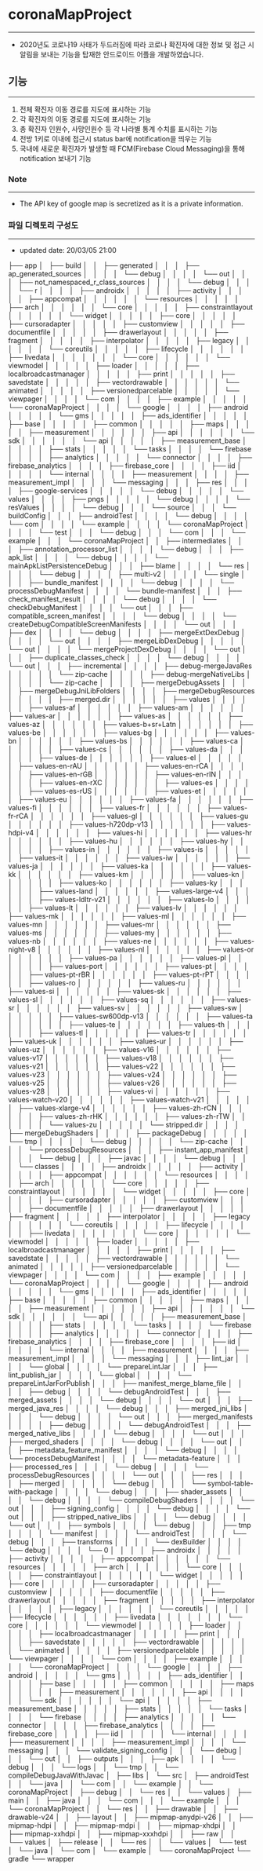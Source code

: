 # coronaMapProject
---
- 2020년도 코로나19 사태가 두드러짐에 따라 코로나 확진자에 대한 정보 및 접근 시 알림을 보내는 기능을 탑재한 안드로이드 어플을 개발하였습니다.






## 기능
---
1. 전체 확진자 이동 경로를 지도에 표시하는 기능
2. 각 확진자의 이동 경로를 지도에 표시하는 기능
3. 총 확진자 인원수, 사망인원수 등 각 나라별 통계 수치를 표시하는 기능
4. 전방 1키로 이내에 접근시 status bar에 notification을 띄우는 기능
5. 국내에 새로운 확진자가 발생할 때 FCM(Firebase Cloud Messaging)을 통해 notification 보내기 기능




### Note
---
- The API key of google map is secretized as it is a private information. 


### 파일 디렉토리 구성도
---

- updated date: 20/03/05 21:00


├── app
│   ├── build
│   │   ├── generated
│   │   │   ├── ap_generated_sources
│   │   │   │   └── debug
│   │   │   │       └── out
│   │   │   ├── not_namespaced_r_class_sources
│   │   │   │   └── debug
│   │   │   │       └── r
│   │   │   │           ├── androidx
│   │   │   │           │   ├── activity
│   │   │   │           │   ├── appcompat
│   │   │   │           │   │   └── resources
│   │   │   │           │   ├── arch
│   │   │   │           │   │   └── core
│   │   │   │           │   ├── constraintlayout
│   │   │   │           │   │   └── widget
│   │   │   │           │   ├── core
│   │   │   │           │   ├── cursoradapter
│   │   │   │           │   ├── customview
│   │   │   │           │   ├── documentfile
│   │   │   │           │   ├── drawerlayout
│   │   │   │           │   ├── fragment
│   │   │   │           │   ├── interpolator
│   │   │   │           │   ├── legacy
│   │   │   │           │   │   └── coreutils
│   │   │   │           │   ├── lifecycle
│   │   │   │           │   │   ├── livedata
│   │   │   │           │   │   │   └── core
│   │   │   │           │   │   └── viewmodel
│   │   │   │           │   ├── loader
│   │   │   │           │   ├── localbroadcastmanager
│   │   │   │           │   ├── print
│   │   │   │           │   ├── savedstate
│   │   │   │           │   ├── vectordrawable
│   │   │   │           │   │   └── animated
│   │   │   │           │   ├── versionedparcelable
│   │   │   │           │   └── viewpager
│   │   │   │           └── com
│   │   │   │               ├── example
│   │   │   │               │   └── coronaMapProject
│   │   │   │               └── google
│   │   │   │                   ├── android
│   │   │   │                   │   └── gms
│   │   │   │                   │       ├── ads_identifier
│   │   │   │                   │       ├── base
│   │   │   │                   │       ├── common
│   │   │   │                   │       ├── maps
│   │   │   │                   │       ├── measurement
│   │   │   │                   │       │   ├── api
│   │   │   │                   │       │   └── sdk
│   │   │   │                   │       │       └── api
│   │   │   │                   │       ├── measurement_base
│   │   │   │                   │       ├── stats
│   │   │   │                   │       └── tasks
│   │   │   │                   └── firebase
│   │   │   │                       ├── analytics
│   │   │   │                       │   └── connector
│   │   │   │                       ├── firebase_analytics
│   │   │   │                       ├── firebase_core
│   │   │   │                       ├── iid
│   │   │   │                       │   └── internal
│   │   │   │                       ├── measurement
│   │   │   │                       ├── measurement_impl
│   │   │   │                       └── messaging
│   │   │   ├── res
│   │   │   │   ├── google-services
│   │   │   │   │   └── debug
│   │   │   │   │       └── values
│   │   │   │   ├── pngs
│   │   │   │   │   └── debug
│   │   │   │   └── resValues
│   │   │   │       └── debug
│   │   │   └── source
│   │   │       └── buildConfig
│   │   │           ├── androidTest
│   │   │           │   └── debug
│   │   │           │       └── com
│   │   │           │           └── example
│   │   │           │               └── coronaMapProject
│   │   │           │                   └── test
│   │   │           └── debug
│   │   │               └── com
│   │   │                   └── example
│   │   │                       └── coronaMapProject
│   │   ├── intermediates
│   │   │   ├── annotation_processor_list
│   │   │   │   └── debug
│   │   │   ├── apk_list
│   │   │   │   └── debug
│   │   │   │       └── mainApkListPersistenceDebug
│   │   │   ├── blame
│   │   │   │   └── res
│   │   │   │       └── debug
│   │   │   │           ├── multi-v2
│   │   │   │           └── single
│   │   │   ├── bundle_manifest
│   │   │   │   └── debug
│   │   │   │       └── processDebugManifest
│   │   │   │           └── bundle-manifest
│   │   │   ├── check_manifest_result
│   │   │   │   └── debug
│   │   │   │       └── checkDebugManifest
│   │   │   │           └── out
│   │   │   ├── compatible_screen_manifest
│   │   │   │   └── debug
│   │   │   │       └── createDebugCompatibleScreenManifests
│   │   │   │           └── out
│   │   │   ├── dex
│   │   │   │   └── debug
│   │   │   │       ├── mergeExtDexDebug
│   │   │   │       │   └── out
│   │   │   │       ├── mergeLibDexDebug
│   │   │   │       │   └── out
│   │   │   │       └── mergeProjectDexDebug
│   │   │   │           └── out
│   │   │   ├── duplicate_classes_check
│   │   │   │   └── debug
│   │   │   │       └── out
│   │   │   ├── incremental
│   │   │   │   ├── debug-mergeJavaRes
│   │   │   │   │   └── zip-cache
│   │   │   │   ├── debug-mergeNativeLibs
│   │   │   │   │   └── zip-cache
│   │   │   │   ├── mergeDebugAssets
│   │   │   │   ├── mergeDebugJniLibFolders
│   │   │   │   ├── mergeDebugResources
│   │   │   │   │   ├── merged.dir
│   │   │   │   │   │   ├── values
│   │   │   │   │   │   ├── values-af
│   │   │   │   │   │   ├── values-am
│   │   │   │   │   │   ├── values-ar
│   │   │   │   │   │   ├── values-as
│   │   │   │   │   │   ├── values-az
│   │   │   │   │   │   ├── values-b+sr+Latn
│   │   │   │   │   │   ├── values-be
│   │   │   │   │   │   ├── values-bg
│   │   │   │   │   │   ├── values-bn
│   │   │   │   │   │   ├── values-bs
│   │   │   │   │   │   ├── values-ca
│   │   │   │   │   │   ├── values-cs
│   │   │   │   │   │   ├── values-da
│   │   │   │   │   │   ├── values-de
│   │   │   │   │   │   ├── values-el
│   │   │   │   │   │   ├── values-en-rAU
│   │   │   │   │   │   ├── values-en-rCA
│   │   │   │   │   │   ├── values-en-rGB
│   │   │   │   │   │   ├── values-en-rIN
│   │   │   │   │   │   ├── values-en-rXC
│   │   │   │   │   │   ├── values-es
│   │   │   │   │   │   ├── values-es-rUS
│   │   │   │   │   │   ├── values-et
│   │   │   │   │   │   ├── values-eu
│   │   │   │   │   │   ├── values-fa
│   │   │   │   │   │   ├── values-fi
│   │   │   │   │   │   ├── values-fr
│   │   │   │   │   │   ├── values-fr-rCA
│   │   │   │   │   │   ├── values-gl
│   │   │   │   │   │   ├── values-gu
│   │   │   │   │   │   ├── values-h720dp-v13
│   │   │   │   │   │   ├── values-hdpi-v4
│   │   │   │   │   │   ├── values-hi
│   │   │   │   │   │   ├── values-hr
│   │   │   │   │   │   ├── values-hu
│   │   │   │   │   │   ├── values-hy
│   │   │   │   │   │   ├── values-in
│   │   │   │   │   │   ├── values-is
│   │   │   │   │   │   ├── values-it
│   │   │   │   │   │   ├── values-iw
│   │   │   │   │   │   ├── values-ja
│   │   │   │   │   │   ├── values-ka
│   │   │   │   │   │   ├── values-kk
│   │   │   │   │   │   ├── values-km
│   │   │   │   │   │   ├── values-kn
│   │   │   │   │   │   ├── values-ko
│   │   │   │   │   │   ├── values-ky
│   │   │   │   │   │   ├── values-land
│   │   │   │   │   │   ├── values-large-v4
│   │   │   │   │   │   ├── values-ldltr-v21
│   │   │   │   │   │   ├── values-lo
│   │   │   │   │   │   ├── values-lt
│   │   │   │   │   │   ├── values-lv
│   │   │   │   │   │   ├── values-mk
│   │   │   │   │   │   ├── values-ml
│   │   │   │   │   │   ├── values-mn
│   │   │   │   │   │   ├── values-mr
│   │   │   │   │   │   ├── values-ms
│   │   │   │   │   │   ├── values-my
│   │   │   │   │   │   ├── values-nb
│   │   │   │   │   │   ├── values-ne
│   │   │   │   │   │   ├── values-night-v8
│   │   │   │   │   │   ├── values-nl
│   │   │   │   │   │   ├── values-or
│   │   │   │   │   │   ├── values-pa
│   │   │   │   │   │   ├── values-pl
│   │   │   │   │   │   ├── values-port
│   │   │   │   │   │   ├── values-pt
│   │   │   │   │   │   ├── values-pt-rBR
│   │   │   │   │   │   ├── values-pt-rPT
│   │   │   │   │   │   ├── values-ro
│   │   │   │   │   │   ├── values-ru
│   │   │   │   │   │   ├── values-si
│   │   │   │   │   │   ├── values-sk
│   │   │   │   │   │   ├── values-sl
│   │   │   │   │   │   ├── values-sq
│   │   │   │   │   │   ├── values-sr
│   │   │   │   │   │   ├── values-sv
│   │   │   │   │   │   ├── values-sw
│   │   │   │   │   │   ├── values-sw600dp-v13
│   │   │   │   │   │   ├── values-ta
│   │   │   │   │   │   ├── values-te
│   │   │   │   │   │   ├── values-th
│   │   │   │   │   │   ├── values-tl
│   │   │   │   │   │   ├── values-tr
│   │   │   │   │   │   ├── values-uk
│   │   │   │   │   │   ├── values-ur
│   │   │   │   │   │   ├── values-uz
│   │   │   │   │   │   ├── values-v16
│   │   │   │   │   │   ├── values-v17
│   │   │   │   │   │   ├── values-v18
│   │   │   │   │   │   ├── values-v21
│   │   │   │   │   │   ├── values-v22
│   │   │   │   │   │   ├── values-v23
│   │   │   │   │   │   ├── values-v24
│   │   │   │   │   │   ├── values-v25
│   │   │   │   │   │   ├── values-v26
│   │   │   │   │   │   ├── values-v28
│   │   │   │   │   │   ├── values-vi
│   │   │   │   │   │   ├── values-watch-v20
│   │   │   │   │   │   ├── values-watch-v21
│   │   │   │   │   │   ├── values-xlarge-v4
│   │   │   │   │   │   ├── values-zh-rCN
│   │   │   │   │   │   ├── values-zh-rHK
│   │   │   │   │   │   ├── values-zh-rTW
│   │   │   │   │   │   └── values-zu
│   │   │   │   │   └── stripped.dir
│   │   │   │   ├── mergeDebugShaders
│   │   │   │   ├── packageDebug
│   │   │   │   │   └── tmp
│   │   │   │   │       └── debug
│   │   │   │   │           └── zip-cache
│   │   │   │   └── processDebugResources
│   │   │   ├── instant_app_manifest
│   │   │   │   └── debug
│   │   │   ├── javac
│   │   │   │   └── debug
│   │   │   │       └── classes
│   │   │   │           ├── androidx
│   │   │   │           │   ├── activity
│   │   │   │           │   ├── appcompat
│   │   │   │           │   │   └── resources
│   │   │   │           │   ├── arch
│   │   │   │           │   │   └── core
│   │   │   │           │   ├── constraintlayout
│   │   │   │           │   │   └── widget
│   │   │   │           │   ├── core
│   │   │   │           │   ├── cursoradapter
│   │   │   │           │   ├── customview
│   │   │   │           │   ├── documentfile
│   │   │   │           │   ├── drawerlayout
│   │   │   │           │   ├── fragment
│   │   │   │           │   ├── interpolator
│   │   │   │           │   ├── legacy
│   │   │   │           │   │   └── coreutils
│   │   │   │           │   ├── lifecycle
│   │   │   │           │   │   ├── livedata
│   │   │   │           │   │   │   └── core
│   │   │   │           │   │   └── viewmodel
│   │   │   │           │   ├── loader
│   │   │   │           │   ├── localbroadcastmanager
│   │   │   │           │   ├── print
│   │   │   │           │   ├── savedstate
│   │   │   │           │   ├── vectordrawable
│   │   │   │           │   │   └── animated
│   │   │   │           │   ├── versionedparcelable
│   │   │   │           │   └── viewpager
│   │   │   │           └── com
│   │   │   │               ├── example
│   │   │   │               │   └── coronaMapProject
│   │   │   │               └── google
│   │   │   │                   ├── android
│   │   │   │                   │   └── gms
│   │   │   │                   │       ├── ads_identifier
│   │   │   │                   │       ├── base
│   │   │   │                   │       ├── common
│   │   │   │                   │       ├── maps
│   │   │   │                   │       ├── measurement
│   │   │   │                   │       │   ├── api
│   │   │   │                   │       │   └── sdk
│   │   │   │                   │       │       └── api
│   │   │   │                   │       ├── measurement_base
│   │   │   │                   │       ├── stats
│   │   │   │                   │       └── tasks
│   │   │   │                   └── firebase
│   │   │   │                       ├── analytics
│   │   │   │                       │   └── connector
│   │   │   │                       ├── firebase_analytics
│   │   │   │                       ├── firebase_core
│   │   │   │                       ├── iid
│   │   │   │                       │   └── internal
│   │   │   │                       ├── measurement
│   │   │   │                       ├── measurement_impl
│   │   │   │                       └── messaging
│   │   │   ├── lint_jar
│   │   │   │   └── global
│   │   │   │       └── prepareLintJar
│   │   │   ├── lint_publish_jar
│   │   │   │   └── global
│   │   │   │       └── prepareLintJarForPublish
│   │   │   ├── manifest_merge_blame_file
│   │   │   │   ├── debug
│   │   │   │   └── debugAndroidTest
│   │   │   ├── merged_assets
│   │   │   │   └── debug
│   │   │   │       └── out
│   │   │   ├── merged_java_res
│   │   │   │   └── debug
│   │   │   ├── merged_jni_libs
│   │   │   │   └── debug
│   │   │   │       └── out
│   │   │   ├── merged_manifests
│   │   │   │   ├── debug
│   │   │   │   └── debugAndroidTest
│   │   │   ├── merged_native_libs
│   │   │   │   └── debug
│   │   │   │       └── out
│   │   │   ├── merged_shaders
│   │   │   │   └── debug
│   │   │   │       └── out
│   │   │   ├── metadata_feature_manifest
│   │   │   │   └── debug
│   │   │   │       └── processDebugManifest
│   │   │   │           └── metadata-feature
│   │   │   ├── processed_res
│   │   │   │   └── debug
│   │   │   │       └── processDebugResources
│   │   │   │           └── out
│   │   │   ├── res
│   │   │   │   ├── merged
│   │   │   │   │   └── debug
│   │   │   │   └── symbol-table-with-package
│   │   │   │       └── debug
│   │   │   ├── shader_assets
│   │   │   │   └── debug
│   │   │   │       └── compileDebugShaders
│   │   │   │           └── out
│   │   │   ├── signing_config
│   │   │   │   └── debug
│   │   │   │       └── out
│   │   │   ├── stripped_native_libs
│   │   │   │   └── debug
│   │   │   │       └── out
│   │   │   ├── symbols
│   │   │   │   └── debug
│   │   │   ├── tmp
│   │   │   │   └── manifest
│   │   │   │       └── androidTest
│   │   │   │           └── debug
│   │   │   ├── transforms
│   │   │   │   └── dexBuilder
│   │   │   │       └── debug
│   │   │   │           └── 0
│   │   │   │               ├── androidx
│   │   │   │               │   ├── activity
│   │   │   │               │   ├── appcompat
│   │   │   │               │   │   └── resources
│   │   │   │               │   ├── arch
│   │   │   │               │   │   └── core
│   │   │   │               │   ├── constraintlayout
│   │   │   │               │   │   └── widget
│   │   │   │               │   ├── core
│   │   │   │               │   ├── cursoradapter
│   │   │   │               │   ├── customview
│   │   │   │               │   ├── documentfile
│   │   │   │               │   ├── drawerlayout
│   │   │   │               │   ├── fragment
│   │   │   │               │   ├── interpolator
│   │   │   │               │   ├── legacy
│   │   │   │               │   │   └── coreutils
│   │   │   │               │   ├── lifecycle
│   │   │   │               │   │   ├── livedata
│   │   │   │               │   │   │   └── core
│   │   │   │               │   │   └── viewmodel
│   │   │   │               │   ├── loader
│   │   │   │               │   ├── localbroadcastmanager
│   │   │   │               │   ├── print
│   │   │   │               │   ├── savedstate
│   │   │   │               │   ├── vectordrawable
│   │   │   │               │   │   └── animated
│   │   │   │               │   ├── versionedparcelable
│   │   │   │               │   └── viewpager
│   │   │   │               └── com
│   │   │   │                   ├── example
│   │   │   │                   │   └── coronaMapProject
│   │   │   │                   └── google
│   │   │   │                       ├── android
│   │   │   │                       │   └── gms
│   │   │   │                       │       ├── ads_identifier
│   │   │   │                       │       ├── base
│   │   │   │                       │       ├── common
│   │   │   │                       │       ├── maps
│   │   │   │                       │       ├── measurement
│   │   │   │                       │       │   ├── api
│   │   │   │                       │       │   └── sdk
│   │   │   │                       │       │       └── api
│   │   │   │                       │       ├── measurement_base
│   │   │   │                       │       ├── stats
│   │   │   │                       │       └── tasks
│   │   │   │                       └── firebase
│   │   │   │                           ├── analytics
│   │   │   │                           │   └── connector
│   │   │   │                           ├── firebase_analytics
│   │   │   │                           ├── firebase_core
│   │   │   │                           ├── iid
│   │   │   │                           │   └── internal
│   │   │   │                           ├── measurement
│   │   │   │                           ├── measurement_impl
│   │   │   │                           └── messaging
│   │   │   └── validate_signing_config
│   │   │       └── debug
│   │   │           └── out
│   │   ├── outputs
│   │   │   ├── apk
│   │   │   │   └── debug
│   │   │   └── logs
│   │   └── tmp
│   │       └── compileDebugJavaWithJavac
│   ├── libs
│   └── src
│       ├── androidTest
│       │   └── java
│       │       └── com
│       │           └── example
│       │               └── coronaMapProject
│       ├── debug
│       │   └── res
│       │       └── values
│       ├── main
│       │   ├── java
│       │   │   └── com
│       │   │       └── example
│       │   │           └── coronaMapProject
│       │   └── res
│       │       ├── drawable
│       │       ├── drawable-v24
│       │       ├── layout
│       │       ├── mipmap-anydpi-v26
│       │       ├── mipmap-hdpi
│       │       ├── mipmap-mdpi
│       │       ├── mipmap-xhdpi
│       │       ├── mipmap-xxhdpi
│       │       ├── mipmap-xxxhdpi
│       │       ├── raw
│       │       └── values
│       ├── release
│       │   └── res
│       │       └── values
│       └── test
│           └── java
│               └── com
│                   └── example
│                       └── coronaMapProject
└── gradle
    └── wrapper